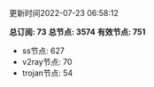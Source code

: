 更新时间2022-07-23 06:58:12

**总订阅: 73**
**总节点: 3574**
**有效节点: 751**
- ss节点: 627
- v2ray节点: 70
- trojan节点: 54
